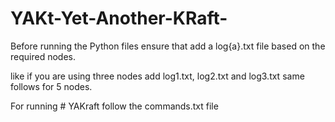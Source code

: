 # YAKt-Yet-Another-KRaft-   
Before running the Python files ensure that add a log{a}.txt file based on the required nodes.

like if you are using three nodes add log1.txt, log2.txt and log3.txt same follows for 5 nodes.

For running # YAKraft follow the commands.txt file
